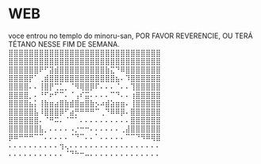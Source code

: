 # WEB
voce entrou no templo do minoru-san,
POR FAVOR REVERENCIE, OU TERÁ TÉTANO NESSE FIM DE SEMANA.
⣿⣿⣿⣿⣿⣿⣿⣿⣿⣿⣿⣿⣿⣿⣿⣿⣿⣿⣿⣿⣿⣿⣿⣿⣿⣿⣿⣿⣿⣿ 
⣿⣿⣿⣿⣿⣿⣿⣿⣿⣿⣿⣿⣿⣿⣿⣿⣿⣿⣿⣿⣿⣿⣿⣿⣿⣿⣿⣿⣿⣿ 
⣿⣿⣿⣿⣿⣿⠟⠋⣽⣾⣿⣿⣿⣿⣿⣿⣿⣿⣿⣷⣍⠙⠿⣿⣿⣿⣿⣿⣿⣿ 
⣿⣿⣿⣿⡟⠁⢀⣾⣿⣿⣿⣿⣿⣿⣿⣿⣿⣿⣿⣿⣿⣦⠄⠹⣿⣿⣿⣿⣿⣿ 
⣿⣿⣿⣿⠄⠄⢸⣿⡟⢉⣁⡀⠈⠻⢿⣿⡿⠏⠄⠄⠄⠈⠄⠄⢹⣿⣿⣿⣿⣿ 
⣿⣿⣿⣿⡀⠄⠘⠋⠖⠋⠉⠄⠈⢠⠎⣭⠄⠄⠄⠄⠉⠙⠄⠄⢰⣿⣿⣿⣿⣿ 
⣿⣿⣿⣿⣦⡅⢸⣷⣶⣴⣿⣷⣾⣿⣶⣿⣷⡢⠴⣾⣵⣶⣶⠄⢸⣿⣿⣿⣿⣿ 
⣿⣿⣿⣿⣿⣧⠸⣿⣿⣿⡿⠋⣴⡛⠛⠛⠛⠉⢀⠙⠿⠿⡿⠄⣿⣿⣿⣿⣿⣿ 
⣿⣿⣿⣿⣿⣿⠄⠈⠛⠭⠄⠈⠉⠁⠄⠄⠄⠄⠄⠄⠄⠄⠄⠄⣿⣿⣿⣿⣿⣿ 
⣿⣿⣿⣿⣿⣿⣧⡀⠄⠄⠄⠄⠠⡐⠒⠒⠄⠄⠄⠄⠄⠄⢀⣼⣿⣿⣿⣿⣿⣿ 
⡿⠿⠛⠛⠛⠉⠉⠄⠄⠄⠄⠄⠈⠙⠉⠄⠄⠁⠄⠄⠄⠄⠄⠉⠉⠙⠻⠿⢿⣿ 
⠄⠄⠄⠄⠄⠄⠄⠄⠄⠄⢲⢄⠄⠄⠄⠄⠄⠄⠄⠄⠄⠄⠄⠄⠄⠄⠄⠄⠄⠄ 
⠄⠄⠄⠄⠄⠄⠄⠄⠄⠄⠄⠈⠙⠓⠒⠤⠄⠄⠄⠄⠄⠄⠄⠄⠄⠄⠄⠄⠄⠄ 
